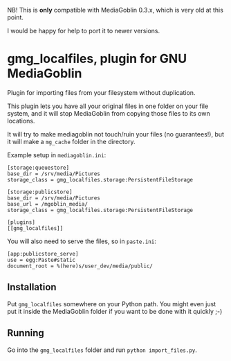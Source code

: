 NB! This is **only** compatible with MediaGoblin 0.3.x, which is very old at this point.

I would be happy for help to port it to newer versions.

 gmg\_localfiles, plugin for GNU MediaGoblin
============================================

Plugin for importing files from your filesystem without duplication.

This plugin lets you have all your original files in one folder on your file
system, and it will stop MediaGoblin from copying those files to its own
locations.

It will try to make mediagoblin not touch/ruin your files (no guarantees!), but
it will make a `mg_cache` folder in the directory.

Example setup in `mediagoblin.ini`:

    [storage:queuestore]
    base_dir = /srv/media/Pictures
    storage_class = gmg_localfiles.storage:PersistentFileStorage

    [storage:publicstore]
    base_dir = /srv/media/Pictures
    base_url = /mgoblin_media/
    storage_class = gmg_localfiles.storage:PersistentFileStorage

    [plugins]
    [[gmg_localfiles]]

You will also need to serve the files, so in `paste.ini`:

    [app:publicstore_serve]
    use = egg:Paste#static
    document_root = %(here)s/user_dev/media/public/

Installation
------------

Put `gmg_localfiles` somewhere on your Python path. You might even just put it
inside the MediaGoblin folder if you want to be done with it quickly ;-)

Running
-------

Go into the `gmg_localfiles` folder and run `python import_files.py`.
